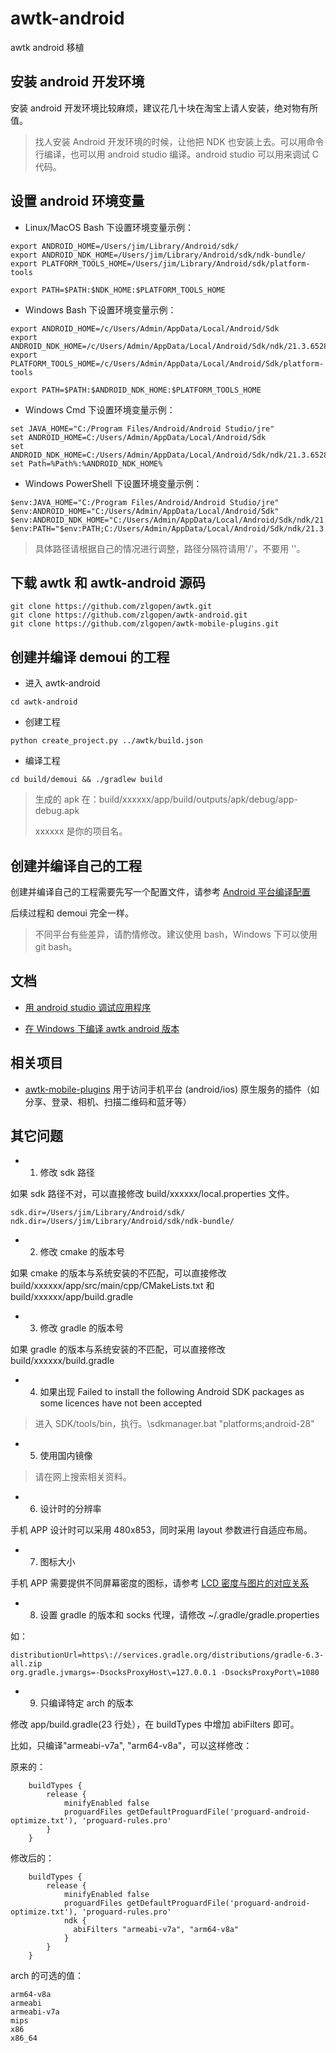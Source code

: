 # awtk-android

awtk android 移植

## 安装 android 开发环境

安装 android 开发环境比较麻烦，建议花几十块在淘宝上请人安装，绝对物有所值。

> 找人安装 Android 开发环境的时候，让他把 NDK 也安装上去。可以用命令行编译，也可以用 android studio 编译。android studio 可以用来调试 C 代码。

## 设置 android 环境变量

* Linux/MacOS Bash 下设置环境变量示例：

```
export ANDROID_HOME=/Users/jim/Library/Android/sdk/
export ANDROID_NDK_HOME=/Users/jim/Library/Android/sdk/ndk-bundle/
export PLATFORM_TOOLS_HOME=/Users/jim/Library/Android/sdk/platform-tools

export PATH=$PATH:$NDK_HOME:$PLATFORM_TOOLS_HOME
```

* Windows Bash 下设置环境变量示例：

```
export ANDROID_HOME=/c/Users/Admin/AppData/Local/Android/Sdk
export ANDROID_NDK_HOME=/c/Users/Admin/AppData/Local/Android/Sdk/ndk/21.3.6528147
export PLATFORM_TOOLS_HOME=/c/Users/Admin/AppData/Local/Android/Sdk/platform-tools

export PATH=$PATH:$ANDROID_NDK_HOME:$PLATFORM_TOOLS_HOME
```

* Windows Cmd 下设置环境变量示例：

```
set JAVA_HOME="C:/Program Files/Android/Android Studio/jre"
set ANDROID_HOME=C:/Users/Admin/AppData/Local/Android/Sdk
set ANDROID_NDK_HOME=C:/Users/Admin/AppData/Local/Android/Sdk/ndk/21.3.6528147
set Path=%Path%:%ANDROID_NDK_HOME%

```

* Windows PowerShell 下设置环境变量示例：

```
$env:JAVA_HOME="C:/Program Files/Android/Android Studio/jre"
$env:ANDROID_HOME="C:/Users/Admin/AppData/Local/Android/Sdk"
$env:ANDROID_NDK_HOME="C:/Users/Admin/AppData/Local/Android/Sdk/ndk/21.3.6528147"
$env:PATH="$env:PATH;C:/Users/Admin/AppData/Local/Android/Sdk/ndk/21.3.6528147"
```

> 具体路径请根据自己的情况进行调整，路径分隔符请用'/'，不要用 '\'。

## 下载 awtk 和 awtk-android 源码

```
git clone https://github.com/zlgopen/awtk.git
git clone https://github.com/zlgopen/awtk-android.git
git clone https://github.com/zlgopen/awtk-mobile-plugins.git
```

## 创建并编译 demoui 的工程

* 进入 awtk-android

```
cd awtk-android 
```

* 创建工程

```
python create_project.py ../awtk/build.json
```

* 编译工程

```
cd build/demoui && ./gradlew build
```

> 生成的 apk 在：build/xxxxxx/app/build/outputs/apk/debug/app-debug.apk 
> 
> xxxxxx 是你的项目名。

## 创建并编译自己的工程

创建并编译自己的工程需要先写一个配置文件，请参考 [Android 平台编译配置](https://github.com/zlgopen/awtk/blob/master/docs/build_config.md)

后续过程和 demoui 完全一样。

> 不同平台有些差异，请酌情修改。建议使用 bash，Windows 下可以使用 git bash。

## 文档

* [用 android studio 调试应用程序](docs/how_to_debug_app_with_android_studio.md)

* [在 Windows 下编译 awtk android 版本](docs/build_on_windows.md)

## 相关项目

* [awtk-mobile-plugins](https://github.com/zlgopen/awtk-mobile-plugins) 用于访问手机平台 (android/ios) 原生服务的插件（如分享、登录、相机、扫描二维码和蓝牙等）

## 其它问题

* 1. 修改 sdk 路径

如果 sdk 路径不对，可以直接修改 build/xxxxxx/local.properties 文件。

```
sdk.dir=/Users/jim/Library/Android/sdk/
ndk.dir=/Users/jim/Library/Android/sdk/ndk-bundle/
```

* 2. 修改 cmake 的版本号

如果 cmake 的版本与系统安装的不匹配，可以直接修改 build/xxxxxx/app/src/main/cpp/CMakeLists.txt 和 build/xxxxxx/app/build.gradle

* 3. 修改 gradle 的版本号

如果 gradle 的版本与系统安装的不匹配，可以直接修改 build/xxxxxx/build.gradle

* 4. 如果出现 Failed to install the following Android SDK packages as some licences have not been accepted

> 进入 SDK/tools/bin，执行。\sdkmanager.bat "platforms;android-28"

* 5. 使用国内镜像

> 请在网上搜索相关资料。

* 6. 设计时的分辨率

手机 APP 设计时可以采用 480x853，同时采用 layout 参数进行自适应布局。

* 7. 图标大小

手机 APP 需要提供不同屏幕密度的图标，请参考 [LCD 密度与图片的对应关系](https://github.com/zlgopen/awtk/blob/master/demos/assets/default/raw/images/README.md)

* 8. 设置 gradle 的版本和 socks 代理，请修改 ~/.gradle/gradle.properties

如：

```
distributionUrl=https\://services.gradle.org/distributions/gradle-6.3-all.zip
org.gradle.jvmargs=-DsocksProxyHost\=127.0.0.1 -DsocksProxyPort\=1080
```

* 9. 只编译特定 arch 的版本

修改 app/build.gradle(23 行处），在 buildTypes 中增加 abiFilters 即可。

比如，只编译"armeabi-v7a", "arm64-v8a"，可以这样修改：

原来的：
```
    buildTypes {
        release {
            minifyEnabled false
            proguardFiles getDefaultProguardFile('proguard-android-optimize.txt'), 'proguard-rules.pro'
        }   
    }  
```

修改后的：
```
    buildTypes {
        release {
            minifyEnabled false
            proguardFiles getDefaultProguardFile('proguard-android-optimize.txt'), 'proguard-rules.pro'
            ndk {
              abiFilters "armeabi-v7a", "arm64-v8a"
            }   
        }   
    }  
```

arch 的可选的值：

```
arm64-v8a
armeabi
armeabi-v7a
mips
x86
x86_64
```